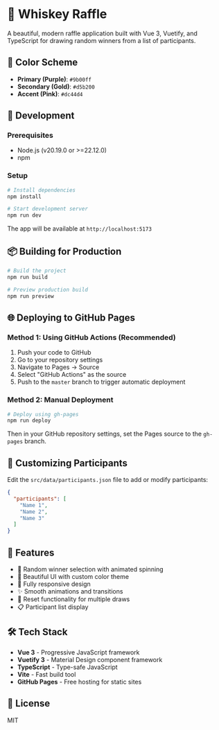# 🥃 Whiskey Raffle

A beautiful, modern raffle application built with Vue 3, Vuetify, and TypeScript for drawing random winners from a list of participants.

## 🎨 Color Scheme

- **Primary (Purple)**: `#9b00ff`
- **Secondary (Gold)**: `#d5b200`
- **Accent (Pink)**: `#dc44d4`

## 🚀 Development

### Prerequisites

- Node.js (v20.19.0 or >=22.12.0)
- npm

### Setup

```bash
# Install dependencies
npm install

# Start development server
npm run dev
```

The app will be available at `http://localhost:5173`

## 📦 Building for Production

```bash
# Build the project
npm run build

# Preview production build
npm run preview
```

## 🌐 Deploying to GitHub Pages

### Method 1: Using GitHub Actions (Recommended)

1. Push your code to GitHub
2. Go to your repository settings
3. Navigate to Pages → Source
4. Select "GitHub Actions" as the source
5. Push to the `master` branch to trigger automatic deployment

### Method 2: Manual Deployment

```bash
# Deploy using gh-pages
npm run deploy
```

Then in your GitHub repository settings, set the Pages source to the `gh-pages` branch.

## 📝 Customizing Participants

Edit the `src/data/participants.json` file to add or modify participants:

```json
{
  "participants": [
    "Name 1",
    "Name 2",
    "Name 3"
  ]
}
```

## 🎯 Features

- 🎲 Random winner selection with animated spinning
- 🎨 Beautiful UI with custom color theme
- 📱 Fully responsive design
- ✨ Smooth animations and transitions
- 🔄 Reset functionality for multiple draws
- 📋 Participant list display

## 🛠️ Tech Stack

- **Vue 3** - Progressive JavaScript framework
- **Vuetify 3** - Material Design component framework
- **TypeScript** - Type-safe JavaScript
- **Vite** - Fast build tool
- **GitHub Pages** - Free hosting for static sites

## 📄 License

MIT
